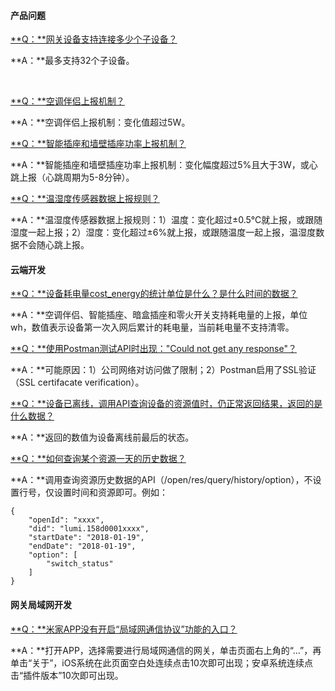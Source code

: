 ####  产品问题

<u>**Q：**网关设备支持连接多少个子设备？</u>

**A：**最多支持32个子设备。

<br />

<u>**Q：**空调伴侣上报机制？</u>

**A：**空调伴侣上报机制：变化值超过5W。



<u>**Q：**智能插座和墙壁插座功率上报机制？</u>

**A：**智能插座和墙壁插座功率上报机制：变化幅度超过5%且大于3W，或心跳上报（心跳周期为5-8分钟）。



<u>**Q：**温湿度传感器数据上报规则？</u>

**A：**温湿度传感器数据上报规则：1）温度：变化超过±0.5℃就上报，或跟随湿度一起上报；2）湿度：变化超过±6%就上报，或跟随温度一起上报，温湿度数据不会随心跳上报。



#### 云端开发

<u>**Q：**设备耗电量cost_energy的统计单位是什么？是什么时间的数据？</u>

**A：**空调伴侣、智能插座、暗盒插座和零火开关支持耗电量的上报，单位wh，数值表示设备第一次入网后累计的耗电量，当前耗电量不支持清零。



<u>**Q：**使用Postman测试API时出现："Could not get any response"？</u>

**A：**可能原因：1）公司网络对访问做了限制；2）Postman启用了SSL验证（SSL certifacate verification）。



<u>**Q：**设备已离线，调用API查询设备的资源值时，仍正常返回结果，返回的是什么数据？</u>

**A：**返回的数值为设备离线前最后的状态。



<u>**Q：**如何查询某个资源一天的历史数据？</u>

**A：**调用查询资源历史数据的API（/open/res/query/history/option），不设置行号，仅设置时间和资源即可。例如：

```
{
    "openId": "xxxx",
    "did": "lumi.158d0001xxxx",
    "startDate": "2018-01-19",
    "endDate": "2018-01-19",
    "option": [
        "switch_status"
    ]
}
```



#### 网关局域网开发

<u>**Q：**米家APP没有开启“局域网通信协议”功能的入口？</u>

**A：**打开APP，选择需要进行局域网通信的网关，单击页面右上角的“...”，再单击“关于”，iOS系统在此页面空白处连续点击10次即可出现；安卓系统连续点击“插件版本”10次即可出现。


